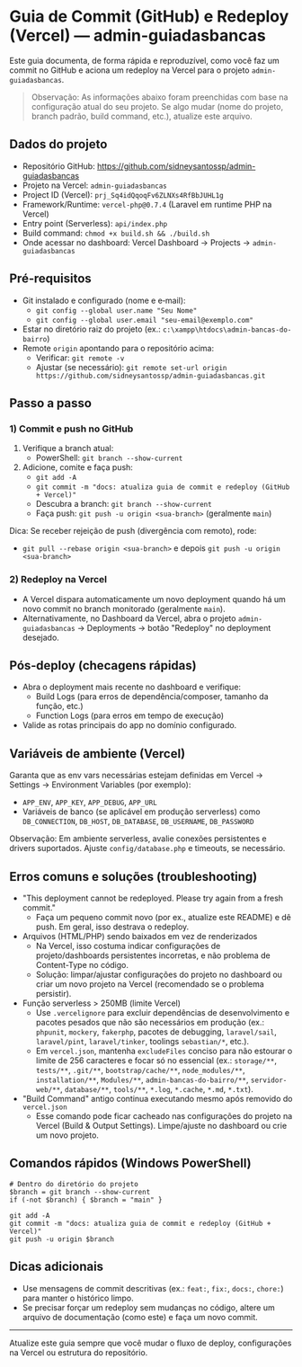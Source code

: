 # Guia de Commit (GitHub) e Redeploy (Vercel) — admin-guiadasbancas

Este guia documenta, de forma rápida e reproduzível, como você faz um commit no GitHub e aciona um redeploy na Vercel para o projeto `admin-guiadasbancas`.

> Observação: As informações abaixo foram preenchidas com base na configuração atual do seu projeto. Se algo mudar (nome do projeto, branch padrão, build command, etc.), atualize este arquivo.

## Dados do projeto
- Repositório GitHub: https://github.com/sidneysantossp/admin-guiadasbancas
- Projeto na Vercel: `admin-guiadasbancas`
- Project ID (Vercel): `prj_Sq4idQqoqFv6ZLNXs4RfBbJUHL1g`
- Framework/Runtime: `vercel-php@0.7.4` (Laravel em runtime PHP na Vercel)
- Entry point (Serverless): `api/index.php`
- Build command: `chmod +x build.sh && ./build.sh`
- Onde acessar no dashboard: Vercel Dashboard → Projects → `admin-guiadasbancas`

## Pré‑requisitos
- Git instalado e configurado (nome e e‑mail):
  - `git config --global user.name "Seu Nome"`
  - `git config --global user.email "seu-email@exemplo.com"`
- Estar no diretório raiz do projeto (ex.: `c:\xampp\htdocs\admin-bancas-do-bairro`)
- Remote `origin` apontando para o repositório acima:
  - Verificar: `git remote -v`
  - Ajustar (se necessário): `git remote set-url origin https://github.com/sidneysantossp/admin-guiadasbancas.git`

## Passo a passo
### 1) Commit e push no GitHub
1. Verifique a branch atual:
   - PowerShell: `git branch --show-current`
2. Adicione, comite e faça push:
   - `git add -A`
   - `git commit -m "docs: atualiza guia de commit e redeploy (GitHub + Vercel)"`
   - Descubra a branch: `git branch --show-current`
   - Faça push: `git push -u origin <sua-branch>` (geralmente `main`)

Dica: Se receber rejeição de push (divergência com remoto), rode:
- `git pull --rebase origin <sua-branch>` e depois `git push -u origin <sua-branch>`

### 2) Redeploy na Vercel
- A Vercel dispara automaticamente um novo deployment quando há um novo commit no branch monitorado (geralmente `main`).
- Alternativamente, no Dashboard da Vercel, abra o projeto `admin-guiadasbancas` → Deployments → botão "Redeploy" no deployment desejado.

## Pós‑deploy (checagens rápidas)
- Abra o deployment mais recente no dashboard e verifique:
  - Build Logs (para erros de dependência/composer, tamanho da função, etc.)
  - Function Logs (para erros em tempo de execução)
- Valide as rotas principais do app no domínio configurado.

## Variáveis de ambiente (Vercel)
Garanta que as env vars necessárias estejam definidas em Vercel → Settings → Environment Variables (por exemplo):
- `APP_ENV`, `APP_KEY`, `APP_DEBUG`, `APP_URL`
- Variáveis de banco (se aplicável em produção serverless) como `DB_CONNECTION`, `DB_HOST`, `DB_DATABASE`, `DB_USERNAME`, `DB_PASSWORD`

Observação: Em ambiente serverless, avalie conexões persistentes e drivers suportados. Ajuste `config/database.php` e timeouts, se necessário.

## Erros comuns e soluções (troubleshooting)
- "This deployment cannot be redeployed. Please try again from a fresh commit."
  - Faça um pequeno commit novo (por ex., atualize este README) e dê push. Em geral, isso destrava o redeploy.
- Arquivos (HTML/PHP) sendo baixados em vez de renderizados
  - Na Vercel, isso costuma indicar configurações de projeto/dashboards persistentes incorretas, e não problema de Content-Type no código.
  - Solução: limpar/ajustar configurações do projeto no dashboard ou criar um novo projeto na Vercel (recomendado se o problema persistir).
- Função serverless > 250MB (limite Vercel)
  - Use `.vercelignore` para excluir dependências de desenvolvimento e pacotes pesados que não são necessários em produção (ex.: `phpunit`, `mockery`, `fakerphp`, pacotes de debugging, `laravel/sail`, `laravel/pint`, `laravel/tinker`, toolings `sebastian/*`, etc.).
  - Em `vercel.json`, mantenha `excludeFiles` conciso para não estourar o limite de 256 caracteres e focar só no essencial (ex.: `storage/**`, `tests/**`, `.git/**`, `bootstrap/cache/**`, `node_modules/**`, `installation/**`, `Modules/**`, `admin-bancas-do-bairro/**`, `servidor-web/**`, `database/**`, `tools/**`, `*.log`, `*.cache`, `*.md`, `*.txt`).
- "Build Command" antigo continua executando mesmo após removido do `vercel.json`
  - Esse comando pode ficar cacheado nas configurações do projeto na Vercel (Build & Output Settings). Limpe/ajuste no dashboard ou crie um novo projeto.

## Comandos rápidos (Windows PowerShell)
```
# Dentro do diretório do projeto
$branch = git branch --show-current
if (-not $branch) { $branch = "main" }

git add -A
git commit -m "docs: atualiza guia de commit e redeploy (GitHub + Vercel)"
git push -u origin $branch
```

## Dicas adicionais
- Use mensagens de commit descritivas (ex.: `feat:`, `fix:`, `docs:`, `chore:`) para manter o histórico limpo.
- Se precisar forçar um redeploy sem mudanças no código, altere um arquivo de documentação (como este) e faça um novo commit.

---
Atualize este guia sempre que você mudar o fluxo de deploy, configurações na Vercel ou estrutura do repositório.
